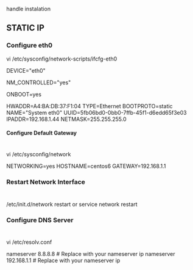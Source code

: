 handle instalation


## STATIC IP ##

### Configure eth0

vi /etc/sysconfig/network-scripts/ifcfg-eth0


DEVICE="eth0"

NM_CONTROLLED="yes"

ONBOOT=yes

HWADDR=A4:BA:DB:37:F1:04
TYPE=Ethernet
BOOTPROTO=static
NAME="System eth0"
UUID=5fb06bd0-0bb0-7ffb-45f1-d6edd65f3e03
IPADDR=192.168.1.44
NETMASK=255.255.255.0


#### Configure Default Gateway
#
vi /etc/sysconfig/network

NETWORKING=yes
HOSTNAME=centos6
GATEWAY=192.168.1.1


### Restart Network Interface
#

/etc/init.d/network restart
or
service network restart

### Configure DNS Server
#
vi /etc/resolv.conf

nameserver 8.8.8.8      # Replace with your nameserver ip
nameserver 192.168.1.1  # Replace with your nameserver ip

